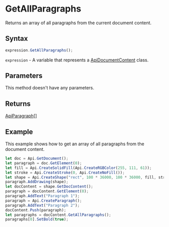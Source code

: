# GetAllParagraphs

Returns an array of all paragraphs from the current document content.

## Syntax

```javascript
expression.GetAllParagraphs();
```

`expression` - A variable that represents a [ApiDocumentContent](../ApiDocumentContent.md) class.

## Parameters

This method doesn't have any parameters.

## Returns

[ApiParagraph[]](../../ApiParagraph/ApiParagraph.md)

## Example

This example shows how to get an array of all paragraphs from the document content.

```javascript
let doc = Api.GetDocument();
let paragraph = doc.GetElement(0);
let fill = Api.CreateSolidFill(Api.CreateRGBColor(255, 111, 61));
let stroke = Api.CreateStroke(0, Api.CreateNoFill());
let shape = Api.CreateShape("rect", 100 * 36000, 100 * 36000, fill, stroke);
paragraph.AddDrawing(shape);
let docContent = shape.GetDocContent();
paragraph = docContent.GetElement(0);
paragraph.AddText("Paragraph 1");
paragraph = Api.CreateParagraph();
paragraph.AddText("Paragraph 2");
docContent.Push(paragraph);
let paragraphs = docContent.GetAllParagraphs();
paragraphs[0].SetBold(true);
```
